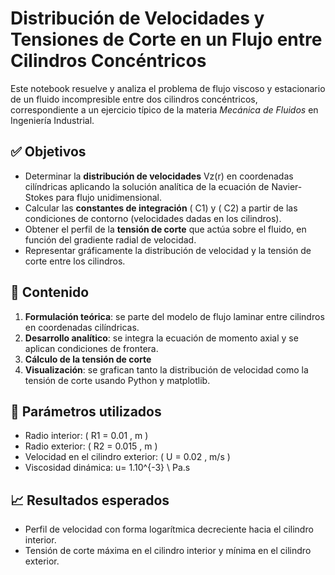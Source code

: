 # Distribución de Velocidades y Tensiones de Corte en un Flujo entre Cilindros Concéntricos

Este notebook resuelve y analiza el problema de flujo viscoso y estacionario de un fluido incompresible entre dos cilindros concéntricos, correspondiente a un ejercicio típico de la materia *Mecánica de Fluidos* en Ingeniería Industrial.

## ✅ Objetivos

- Determinar la **distribución de velocidades** Vz(r) en coordenadas cilíndricas aplicando la solución analítica de la ecuación de Navier-Stokes para flujo unidimensional.
- Calcular las **constantes de integración** ( C1) y ( C2) a partir de las condiciones de contorno (velocidades dadas en los cilindros).
- Obtener el perfil de la **tensión de corte** que actúa sobre el fluido, en función del gradiente radial de velocidad.
- Representar gráficamente la distribución de velocidad y la tensión de corte entre los cilindros.

## 📌 Contenido

1. **Formulación teórica**: se parte del modelo de flujo laminar entre cilindros en coordenadas cilíndricas.
2. **Desarrollo analítico**: se integra la ecuación de momento axial y se aplican condiciones de frontera.
3. **Cálculo de la tensión de corte** 
4. **Visualización**: se grafican tanto la distribución de velocidad como la tensión de corte usando Python y matplotlib.

## 🧮 Parámetros utilizados

- Radio interior: ( R1 = 0.01 \, m \)
- Radio exterior: ( R2 = 0.015 \, m \)
- Velocidad en el cilindro exterior: \( U = 0.02 \, m/s \)
- Viscosidad dinámica: u= 1.10^{-3} \ Pa.s 
## 📈 Resultados esperados

- Perfil de velocidad con forma logarítmica decreciente hacia el cilindro interior.
- Tensión de corte máxima en el cilindro interior y mínima en el cilindro exterior.

